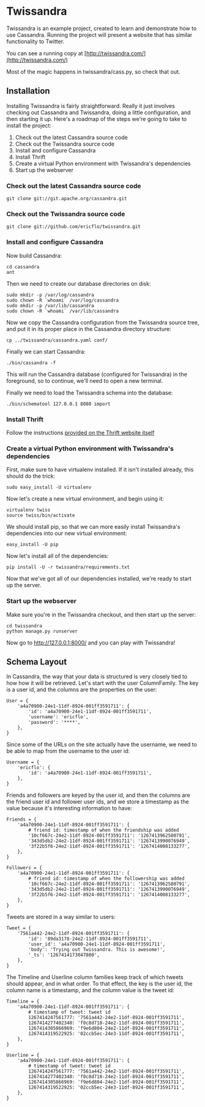 # Twissandra

Twissandra is an example project, created to learn and demonstrate how to use
Cassandra.  Running the project will present a website that has similar
functionality to Twitter.

You can see a running copy at [http://twissandra.com/](http://twissandra.com/)

Most of the magic happens in twissandra/cass.py, so check that out.

## Installation

Installing Twissandra is fairly straightforward.  Really it just involves
checking out Cassandra and Twissandra, doing a little configuration, and
then starting it up.  Here's a roadmap of the steps we're going to take to
install the project:

1. Check out the latest Cassandra source code
1. Check out the Twissandra source code
1. Install and configure Cassandra
1. Install Thrift
1. Create a virtual Python environment with Twissandra's dependencies
1. Start up the webserver

### Check out the latest Cassandra source code

    git clone git://git.apache.org/cassandra.git

### Check out the Twissandra source code

    git clone git://github.com/ericflo/twissandra.git

### Install and configure Cassandra

Now build Cassandra:

    cd cassandra
    ant

Then we need to create our database directories on disk:

    sudo mkdir -p /var/log/cassandra
    sudo chown -R `whoami` /var/log/cassandra
    sudo mkdir -p /var/lib/cassandra
    sudo chown -R `whoami` /var/lib/cassandra

Now we copy the Cassandra configuration from the Twissandra source tree, and
put it in its proper place in the Cassandra directory structure:

    cp ../twissandra/cassandra.yaml conf/

Finally we can start Cassandra:

    ./bin/cassandra -f

This will run the Cassandra database (configured for Twissandra) in the
foreground, so to continue, we'll need to open a new terminal.

Finally we need to load the Twissandra schema into the database:

    ./bin/schematool 127.0.0.1 8080 import

### Install Thrift

Follow the instructions [provided on the Thrift website itself](http://wiki.apache.org/thrift/ThriftInstallation)

### Create a virtual Python environment with Twissandra's dependencies

First, make sure to have virtualenv installed.  If it isn't installed already,
this should do the trick:

    sudo easy_install -U virtualenv

Now let's create a new virtual environment, and begin using it:

    virtualenv twiss
    source twiss/bin/activate

We should install pip, so that we can more easily install Twissandra's
dependencies into our new virtual environment:

    easy_install -U pip

Now let's install all of the dependencies:

    pip install -U -r twissandra/requirements.txt

Now that we've got all of our dependencies installed, we're ready to start up
the server.

### Start up the webserver

Make sure you're in the Twissandra checkout, and then start up the server:

    cd twissandra
    python manage.py runserver

Now go to http://127.0.0.1:8000/ and you can play with Twissandra!

## Schema Layout

In Cassandra, the way that your data is structured is very closely tied to how
how it will be retrieved.  Let's start with the user ColumnFamily. The key is
a user id, and the columns are the properties on the user:

    User = {
        'a4a70900-24e1-11df-8924-001ff3591711': {
            'id': 'a4a70900-24e1-11df-8924-001ff3591711',
            'username': 'ericflo',
            'password': '****',
        },
    }

Since some of the URLs on the site actually have the username, we need to be
able to map from the username to the user id:

    Username = {
        'ericflo': {
            'id': 'a4a70900-24e1-11df-8924-001ff3591711',
        },
    }

Friends and followers are keyed by the user id, and then the columns are the
friend user id and follower user ids, and we store a timestamp as the value
because it's interesting information to have:
    
    Friends = {
        'a4a70900-24e1-11df-8924-001ff3591711': {
            # friend id: timestamp of when the friendship was added
            '10cf667c-24e2-11df-8924-001ff3591711': '1267413962580791',
            '343d5db2-24e2-11df-8924-001ff3591711': '1267413990076949',
            '3f22b5f6-24e2-11df-8924-001ff3591711': '1267414008133277',
        },
    }
    
    Followers = {
        'a4a70900-24e1-11df-8924-001ff3591711': {
            # friend id: timestamp of when the followership was added
            '10cf667c-24e2-11df-8924-001ff3591711': '1267413962580791',
            '343d5db2-24e2-11df-8924-001ff3591711': '1267413990076949',
            '3f22b5f6-24e2-11df-8924-001ff3591711': '1267414008133277',
        },
    }

Tweets are stored in a way similar to users:

    Tweet = {
        '7561a442-24e2-11df-8924-001ff3591711': {
            'id': '89da3178-24e2-11df-8924-001ff3591711',
            'user_id': 'a4a70900-24e1-11df-8924-001ff3591711',
            'body': 'Trying out Twissandra. This is awesome!',
            '_ts': '1267414173047880',
        },
    }

The Timeline and Userline column families keep track of which tweets should
appear, and in what order.  To that effect, the key is the user id, the column
name is a timestamp, and the column value is the tweet id:

    Timeline = {
        'a4a70900-24e1-11df-8924-001ff3591711': {
            # timestamp of tweet: tweet id
            1267414247561777: '7561a442-24e2-11df-8924-001ff3591711',
            1267414277402340: 'f0c8d718-24e2-11df-8924-001ff3591711',
            1267414305866969: 'f9e6d804-24e2-11df-8924-001ff3591711',
            1267414319522925: '02ccb5ec-24e3-11df-8924-001ff3591711',
        },
    }
    
    Userline = {
        'a4a70900-24e1-11df-8924-001ff3591711': {
            # timestamp of tweet: tweet id
            1267414247561777: '7561a442-24e2-11df-8924-001ff3591711',
            1267414277402340: 'f0c8d718-24e2-11df-8924-001ff3591711',
            1267414305866969: 'f9e6d804-24e2-11df-8924-001ff3591711',
            1267414319522925: '02ccb5ec-24e3-11df-8924-001ff3591711',
        },
    }
